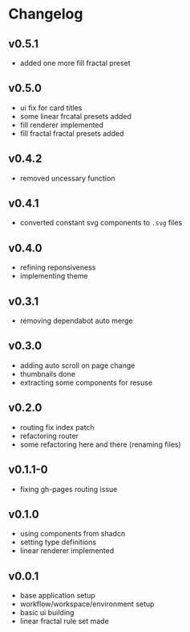 # Changelog

## v0.5.1

-   added one more fill fractal preset

## v0.5.0

-   ui fix for card titles
-   some linear frcatal presets added
-   fill renderer implemented
-   fill fractal fractal presets added

## v0.4.2

-   removed uncessary function

## v0.4.1

-   converted constant svg components to `.svg` files

## v0.4.0

-   refining reponsiveness
-   implementing theme

## v0.3.1

-   removing dependabot auto merge

## v0.3.0

-   adding auto scroll on page change
-   thumbnails done
-   extracting some components for resuse

## v0.2.0

-   routing fix index patch
-   refactoring router
-   some refactoring here and there (renaming files)

## v0.1.1-0

-   fixing gh-pages routing issue

## v0.1.0

-   using components from shadcn
-   setting type definitions
-   linear renderer implemented

## v0.0.1

-   base application setup
-   workflow/workspace/environment setup
-   basic ui building
-   linear fractal rule set made
